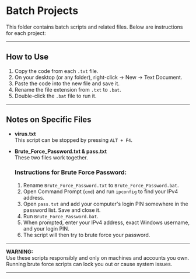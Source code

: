 # Batch Projects

This folder contains batch scripts and related files. Below are instructions for each project:

---

## How to Use

1. Copy the code from each `.txt` file.
2. On your desktop (or any folder), right-click → New → Text Document.
3. Paste the code into the new file and save it.
4. Rename the file extension from `.txt` to `.bat`.
5. Double-click the `.bat` file to run it.

---

## Notes on Specific Files

- **virus.txt**  
  This script can be stopped by pressing `ALT + F4`.

- **Brute_Force_Password.txt & pass.txt**  
  These two files work together.

  ### Instructions for Brute Force Password:

  1. Rename `Brute_Force_Password.txt` to `Brute_Force_Password.bat`.
  2. Open Command Prompt (`cmd`) and run `ipconfig` to find your IPv4 address.
  3. Open `pass.txt` and add your computer's login PIN somewhere in the password list. Save and close it.
  4. Run `Brute_Force_Password.bat`.
  5. When prompted, enter your IPv4 address, exact Windows username, and your login PIN.
  6. The script will then try to brute force your password.

---

**WARNING:**  
Use these scripts responsibly and only on machines and accounts you own. Running brute force scripts can lock you out or cause system issues.

---
